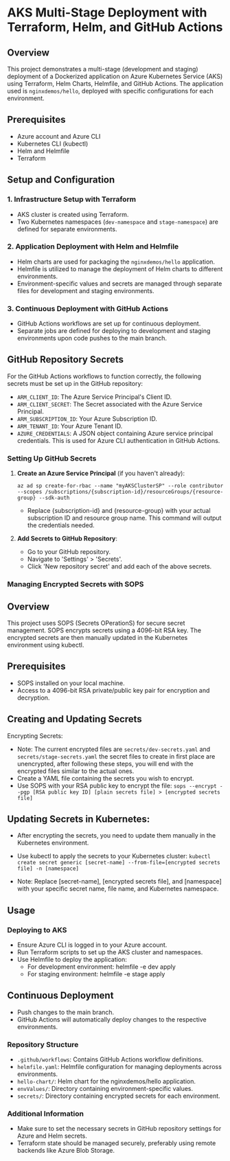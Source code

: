 # AKS Multi-Stage Deployment with Terraform, Helm, and GitHub Actions

## Overview
This project demonstrates a multi-stage (development and staging) deployment of a Dockerized application on Azure Kubernetes Service (AKS) using Terraform, Helm Charts, Helmfile, and GitHub Actions. The application used is `nginxdemos/hello`, deployed with specific configurations for each environment.

## Prerequisites
- Azure account and Azure CLI
- Kubernetes CLI (kubectl)
- Helm and Helmfile
- Terraform

## Setup and Configuration

### 1. Infrastructure Setup with Terraform
- AKS cluster is created using Terraform.
- Two Kubernetes namespaces (`dev-namespace` and `stage-namespace`) are defined for separate environments.

### 2. Application Deployment with Helm and Helmfile
- Helm charts are used for packaging the `nginxdemos/hello` application.
- Helmfile is utilized to manage the deployment of Helm charts to different environments.
- Environment-specific values and secrets are managed through separate files for development and staging environments.

### 3. Continuous Deployment with GitHub Actions
- GitHub Actions workflows are set up for continuous deployment.
- Separate jobs are defined for deploying to development and staging environments upon code pushes to the main branch.

## GitHub Repository Secrets

For the GitHub Actions workflows to function correctly, the following secrets must be set up in the GitHub repository:

- `ARM_CLIENT_ID`: The Azure Service Principal's Client ID.
- `ARM_CLIENT_SECRET`: The Secret associated with the Azure Service Principal.
- `ARM_SUBSCRIPTION_ID`: Your Azure Subscription ID.
- `ARM_TENANT_ID`: Your Azure Tenant ID.
- `AZURE_CREDENTIALS`: A JSON object containing Azure service principal credentials. This is used for Azure CLI authentication in GitHub Actions.

### Setting Up GitHub Secrets

1. **Create an Azure Service Principal** (if you haven't already):
   
   `az ad sp create-for-rbac --name "myAKSClusterSP" --role contributor --scopes /subscriptions/{subscription-id}/resourceGroups/{resource-group} --sdk-auth`

    - Replace {subscription-id} and {resource-group} with your actual subscription ID and resource group name. This command will output the credentials needed.

2. **Add Secrets to GitHub Repository**:
    - Go to your GitHub repository.
    - Navigate to 'Settings' > 'Secrets'.
    - Click 'New repository secret' and add each of the above secrets.

### Managing Encrypted Secrets with SOPS
## Overview
This project uses SOPS (Secrets OPerationS) for secure secret management. SOPS encrypts secrets using a 4096-bit RSA key. The encrypted secrets are then manually updated in the Kubernetes environment using kubectl.

## Prerequisites
- SOPS installed on your local machine.
- Access to a 4096-bit RSA private/public key pair for encryption and decryption.

## Creating and Updating Secrets
Encrypting Secrets:

- Note: The current encrypted files are `secrets/dev-secrets.yaml` and `secrets/stage-secrets.yaml` the secret files to create in first place are unencrypted, after following these steps, you will end with the encrypted files similar to the actual ones.
- Create a YAML file containing the secrets you wish to encrypt.
- Use SOPS with your RSA public key to encrypt the file:
`sops --encrypt --pgp [RSA public key ID] [plain secrets file] > [encrypted secrets file]`

## Updating Secrets in Kubernetes:

- After encrypting the secrets, you need to update them manually in the Kubernetes environment.
- Use kubectl to apply the secrets to your Kubernetes cluster:
`kubectl create secret generic [secret-name] --from-file=[encrypted secrets file] -n [namespace]`

- Note: Replace [secret-name], [encrypted secrets file], and [namespace] with your specific secret name, file name, and Kubernetes namespace.

## Usage
### Deploying to AKS
- Ensure Azure CLI is logged in to your Azure account.
- Run Terraform scripts to set up the AKS cluster and namespaces.
- Use Helmfile to deploy the application:
    - For development environment: helmfile -e dev apply
    - For staging environment: helmfile -e stage apply

## Continuous Deployment
- Push changes to the main branch.
- GitHub Actions will automatically deploy changes to the respective environments.

### Repository Structure
- `.github/workflows`: Contains GitHub Actions workflow definitions.
- `helmfile.yaml`: Helmfile configuration for managing deployments across environments.
- `hello-chart/`: Helm chart for the nginxdemos/hello application.
- `envValues/`: Directory containing environment-specific values.
- `secrets/`: Directory containing encrypted secrets for each environment.

### Additional Information
- Make sure to set the necessary secrets in GitHub repository settings for Azure and Helm secrets.
- Terraform state should be managed securely, preferably using remote backends like Azure Blob Storage.